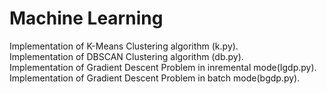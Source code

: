 # Machine Learning
Implementation of K-Means Clustering algorithm (k.py).<br />
Implementation of DBSCAN Clustering algorithm (db.py).<br />
Implementation of Gradient Descent Problem in inremental mode(Igdp.py).<br />
Implementation of Gradient Descent Problem in batch mode(bgdp.py).<br />

